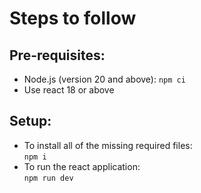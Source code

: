 # Steps to follow
## Pre-requisites: 
- Node.js (version 20 and above):
`npm ci` 
- Use react 18 or above

## Setup: 
- To install all of the missing required files: \
`npm i`
- To run the react application: \
`npm run dev`




